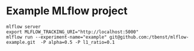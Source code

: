 # Example MLflow project
```
mlflow server
export MLFLOW_TRACKING_URI="http://localhost:5000"
mlflow run --experiment-name="example" git@github.com:/tbenst/mlflow-example.git  -P alpha=0.5 -P l1_ratio=0.1
```
